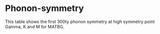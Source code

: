 # Phonon-symmetry
This table shows the first 300ty phonon symmetry at high symmetry point Gamma, K and M for MATBG.
